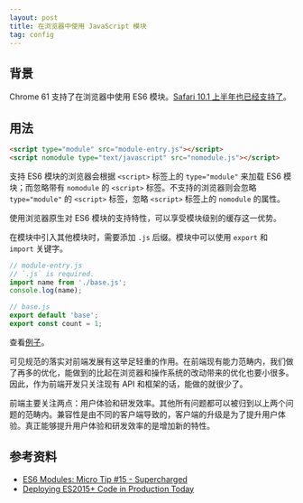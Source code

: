 ```yaml
---
layout: post
title: 在浏览器中使用 JavaScript 模块
tag: config
---
```


## 背景

Chrome 61 支持了在浏览器中使用 ES6 模块。[Safari 10.1 上半年也已经支持了](http://caniuse.com/#search=module)。

## 用法

```html
<script type="module" src="module-entry.js"></script>
<script nomodule type="text/javascript" src="nomodule.js"></script>
```

支持 ES6 模块的浏览器会根据 `<script>` 标签上的 `type="module"` 来加载 ES6 模块；而忽略带有 `nomodule` 的 `<script>` 标签。不支持的浏览器则会忽略 `type="module"` 的 `<script>` 标签，忽略 `<script>` 标签上的 `nomodule` 的属性。

使用浏览器原生对 ES6 模块的支持特性，可以享受模块级别的缓存这一优势。

在模块中引入其他模块时，需要添加 `.js` 后缀。模块中可以使用 `export` 和 `import` 关键字。

```js
// module-entry.js
// `.js` is required.
import name from './base.js';
console.log(name);
```

```js
// base.js
export default 'base';
export const count = 1;
```

查看[例子](https://vivaxy.github.io/course/native-api/script-type-module/)。

可见规范的落实对前端发展有这举足轻重的作用。在前端现有能力范畴内，我们做了再多的优化，能做到的比起在浏览器和操作系统的改动带来的优化也要小很多。因此，作为前端开发只关注现有 API 和框架的话，能做的就很少了。

前端主要关注两点：用户体验和研发效率。其他所有问题都可以被归到以上两个问题的范畴内。兼容性是由不同的客户端导致的，客户端的升级是为了提升用户体验。真正能够提升用户体验和研发效率的是增加新的特性。

## 参考资料

- [ES6 Modules: Micro Tip #15 - Supercharged](https://www.youtube.com/watch?v=GWmO88hBbKY)
- [Deploying ES2015+ Code in Production Today](https://philipwalton.com/articles/deploying-es2015-code-in-production-today/)
